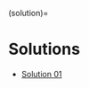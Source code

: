 <!-- file_identifier: 22HVn25stwENaKMWbWer -->
<!-- markdownlint-disable MD041 MD036 MD024 MD022-->

(solution)=
# Solutions

- [Solution 01](solution:01)
